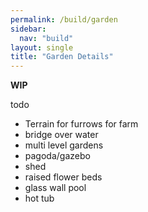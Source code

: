 ```yaml
---
permalink: /build/garden
sidebar:
  nav: "build"
layout: single
title: "Garden Details"
---
```


**WIP**

todo
* Terrain for furrows for farm
* bridge over water
* multi level gardens
* pagoda/gazebo
* shed
* raised flower beds
* glass wall pool
* hot tub

